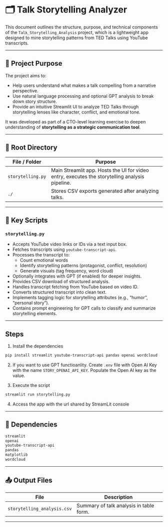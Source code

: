 # 🗂 Talk Storytelling Analyzer

This document outlines the structure, purpose, and technical components of the `Talk_Storytelling_Analysis` project, which is a lightweight app designed to mine storytelling patterns from TED Talks using YouTube transcripts.

---

## 📌 Project Purpose

The project aims to:

* Help users understand what makes a talk compelling from a narrative perspective.
* Use natural language processing and optional GPT analysis to break down story structure.
* Provide an intuitive Streamlit UI to analyze TED Talks through storytelling lenses like character, conflict, and emotional tone.

It was developed as part of a CTO-level learning exercise to deepen understanding of **storytelling as a strategic communication tool**.

---

## 📁 Root Directory

| File / Folder          | Purpose                                                                                                          |
| -------------          | ---------------------------------------------------------------------------------------------------------------- |
| `storytelling.py`      | Main Streamlit app. Hosts the UI for video entry, executes the storytelling analysis pipeline.                   |
| `./`                   | Stores CSV exports generated after analyzing talks.                                                              |

---

## 📄 Key Scripts

### `storytelling.py`

* Accepts YouTube video links or IDs via a text input box.
* Fetches transcripts using `youtube-transcript-api`.
* Processes the transcript to:
  * Count emotional words
  * Identify storytelling patterns (protagonist, conflict, resolution)
  * Generate visuals (tag frequency, word cloud)
* Optionally integrates with GPT (if enabled) for deeper insights.
* Provides CSV download of structured analysis.
* Handles transcript fetching from YouTube based on video ID.
* Converts structured transcript into clean text.
* Implements tagging logic for storytelling attributes (e.g., “humor”, “personal story”).
* Contains prompt engineering for GPT calls to classify and summarize storytelling elements.

---
## Steps

1. Install the dependencies
```bash
pip install streamlit youtube-transcript-api pandas openai wordcloud
```

2. If you want to use GPT functioanlity. Create ```.env``` file with Open AI Key with the name ```STORY_OPENAI_API_KEY```. Populate the Open AI key as the value.

3. Execute the script
```bash
streamlit run storytelling.py
```

4. Access the app with the url shared by StreamLit console

---

## 🧪 Dependencies

```bash
streamlit
openai
youtube-transcript-api
pandas
matplotlib
wordcloud
```

---

## 📤 Output Files

| File                             | Description                                   |
| ------------------------------   | --------------------------------------------- |
| `storytelling_analysis.csv`      | Summary of talk analysis in table form.       |

---
